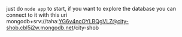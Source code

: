 just do `node app` to start, if you want to explore the database you can connect to it with this uri  
mongodb+srv://taha:YG6v4ncOYLBQgVLZ@city-shob.cbl5j2w.mongodb.net/city-shob